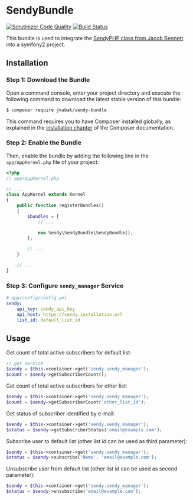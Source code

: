 # SendyBundle

[![Scrutinizer Code Quality](https://scrutinizer-ci.com/g/jkabat/sendy-bundle/badges/build.png?b=master)](https://scrutinizer-ci.com/g/jkabat/sendy-bundle/?branch=master)
[![Build Status](https://app.travis-ci.com/jkabat/sendy-bundle.svg?branch=master)](https://app.travis-ci.com/jkabat/sendy-bundle)

This bundle is used to integrate the [SendyPHP class from Jacob Bennett](https://github.com/JacobBennett/SendyPHP) into a symfony2 project.

## Installation

### Step 1: Download the Bundle

Open a command console, enter your project directory and execute the
following command to download the latest stable version of this bundle:

```bash
$ composer require jkabat/sendy-bundle
```

This command requires you to have Composer installed globally, as explained
in the [installation chapter](https://getcomposer.org/doc/00-intro.md)
of the Composer documentation.

### Step 2: Enable the Bundle

Then, enable the bundle by adding the following line in the `app/AppKernel.php`
file of your project:

```php
<?php
// app/AppKernel.php

// ...
class AppKernel extends Kernel
{
    public function registerBundles()
    {
        $bundles = [
            // ...

            new Sendy\SendyBundle\SendyBundle(),
        ];

        // ...
    }

    // ...
}
```

### Step 3: Configure `sendy_manager` Service

```yaml
# app/config/config.yml
sendy:
    api_key: sendy_api_key
    api_host: https://sendy.installation.url
    list_id: default_list_id
```

## Usage

Get count of total active subscribers for default list:

```php
// get service
$sendy = $this->container->get('sendy.sendy_manager');
$count = $sendy->getSubscriberCount();
```

Get count of total active subscribers for other list:

```php
$sendy = $this->container->get('sendy.sendy_manager');
$count = $sendy->getSubscriberCount('other_list_id');
```

Get status of subscriber identified by e-mail:

```php
$sendy = $this->container->get('sendy.sendy_manager');
$status = $sendy->getSubscriberStatus('email@example.com');
```

Subscribe user to default list (other list id can be used as third parameter):

```php
$sendy = $this->container->get('sendy.sendy_manager');
$status = $sendy->subscribe('Name', 'email@example.com');
```

Unsubscribe user from default list (other list id can be used as second parameter):

```php
$sendy = $this->container->get('sendy.sendy_manager');
$status = $sendy->unsubscribe('email@example.com');
```
